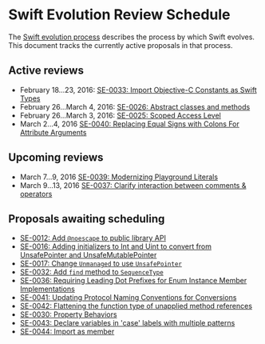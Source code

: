 # Swift Evolution Review Schedule

The [Swift evolution process][evolution-process] describes the process
by which Swift evolves. This document tracks the currently active
proposals in that process.

## Active reviews

* February 18...23, 2016: [SE-0033: Import Objective-C Constants as Swift Types](proposals/0033-import-objc-constants.md)
* February 26...March 4, 2016: [SE-0026: Abstract classes and methods](proposals/0026-abstract-classes-and-methods.md)
* February 26...March 3, 2016: [SE-0025: Scoped Access Level](proposals/0025-scoped-access-level.md)
* March 2...4, 2016 [SE-0040: Replacing Equal Signs with Colons For Attribute Arguments](proposals/0040-attributecolons.md)

## Upcoming reviews

* March 7...9, 2016 [SE-0039: Modernizing Playground Literals](proposals/0039-playgroundliterals.md)
* March 9...13, 2016 [SE-0037: Clarify interaction between comments & operators](proposals/0037-clarify-comments-and-operators.md)


## Proposals awaiting scheduling

* [SE-0012: Add `@noescape` to public library API](proposals/0012-add-noescape-to-public-library-api.md)
* [SE-0016: Adding initializers to Int and Uint to convert from UnsafePointer and UnsafeMutablePointer](proposals/0016-initializers-for-converting-unsafe-pointers-to-ints.md)
* [SE-0017: Change `Unmanaged` to use `UnsafePointer`](proposals/0017-convert-unmanaged-to-use-unsafepointer.md)
* [SE-0032: Add `find` method to `SequenceType`](proposals/0032-sequencetype-find.md)
* [SE-0036: Requiring Leading Dot Prefixes for Enum Instance Member Implementations](proposals/0036-enum-dot.md)
* [SE-0041: Updating Protocol Naming Conventions for Conversions](proposals/0041-conversion-protocol-conventions.md)
* [SE-0042: Flattening the function type of unapplied method references](proposals/0042-flatten-method-types.md)
* [SE-0030: Property Behaviors](proposals/0030-property-behavior-decls.md)
* [SE-0043: Declare variables in 'case' labels with multiple patterns](proposals/0043-declare-variables-in-case-labels-with-multiple-patterns.md)
* [SE-0044: Import as member](proposals/0044-import-as-member.md)

[evolution-process]: process.md  "The Swift evolution process"

